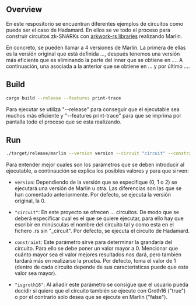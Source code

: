 ## Overview

En este respositorio se encuentran diferentes ejemplos de circuitos como puede ser el caso de Hadamard. En ellos se ve todo el proceso para construir circuitos zk-SNARKs con [arkwork-rs libraries](https://github.com/arkworks-rs) realizando Marlin.

En concreto, se pueden llamar a 4 versiones de Marlin. La primera de ellas es la versión original que está definida ..., después tenemos una versión más eficiente que es eliminando la parte del inner que se obtiene en .... A continuación, una asociada a la anterior que se obtiene en ... y por último ....

## Build

```sh
cargo build --release --features print-trace
```

Para ejecutar se utiliza "--release" para conseguir que el ejecutable sea muchos más eficiente y "--features print-trace" para que se imprima por pantalla todo el proceso que se esta realizando.

## Run

```sh
./target/release/marlin --version version --circuit "circuit" --constraints constraint --groth16 "isgroth16"
```

Para entender mejor cuales son los parámetros que se deben introducir al ejecutable, a continaución se explica los posibles valores y para que sirven:

* ```version```: Dependiendo de la versión que se especifique (0, 1 o 2) se ejecutará una versión de Marlin u otra. Las diferencias son las que se han comentado anteriormente. Por defecto, se ejecuta la versión original, la 0.

* ```"circuit"```: En este proyecto se ofrecen ... circuitos. De modo que se deberá especificar cual es el que se quiere ejecutar, para ello hay que escribir en minúsculas el nombre del circuito tal y como esta en el fichero .rs sin "_circuit". Por defecto, se ejecuta el circuito de Hadamard.

* ```constraint```: Este parámetro sirve para determinar la grandaría del circuito. Para ello se debe poner un valor mayor a 0. Mencionar que cuánto mayor sea el valor mejores resultados nos dará, pero también tardará más en realizarse la prueba. Por defecto, toma el valor de 1 (dentro de cada circuito depende de sus características puede que este valor sea mayor).

* ```"isgroth16"```: Al añadir este parámetro se consigue que el usuario pueda decidir si quiere que el circuito también se ejecute con Groth16 ("true") o por el contrario solo desea que se ejecute en Marlin ("false").
